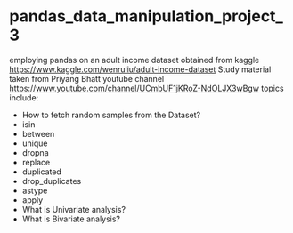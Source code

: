 # pandas_data_manipulation_project_3
employing pandas on an adult income dataset obtained from kaggle
https://www.kaggle.com/wenruliu/adult-income-dataset
Study material taken from Priyang Bhatt youtube channel
https://www.youtube.com/channel/UCmbUF1jKRoZ-NdOLJX3wBgw
topics include: 
- How to fetch random samples from the Dataset?
- isin
- between
- unique
- dropna
- replace
- duplicated
- drop_duplicates
- astype
- apply
- What is Univariate analysis?
- What is Bivariate analysis?
